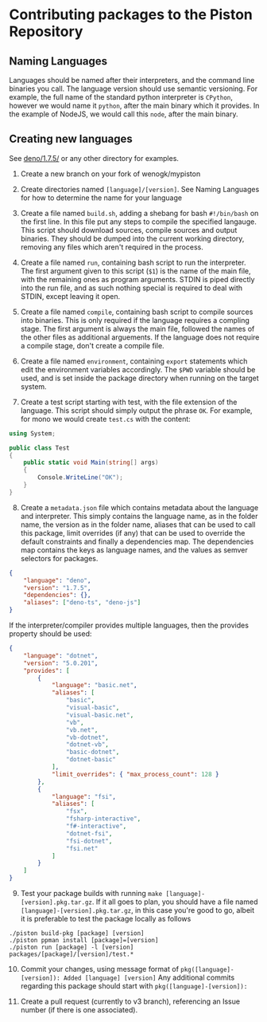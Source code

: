 # Contributing packages to the Piston Repository

## Naming Languages

Languages should be named after their interpreters, and the command line binaries you call. The language version should use semantic versioning.
For example, the full name of the standard python interpreter is `CPython`, however we would name it `python`, after the main binary which it provides.
In the example of NodeJS, we would call this `node`, after the main binary.

## Creating new languages

See [deno/1.7.5/](deno/1.7.5/) or any other directory for examples.

1. Create a new branch on your fork of wenogk/mypiston

2. Create directories named `[language]/[version]`. See Naming Languages for how to determine the name for your language

3. Create a file named `build.sh`, adding a shebang for bash `#!/bin/bash` on the first line.
In this file put any steps to compile the specified langauge.
This script should download sources, compile sources and output binaries. They should be dumped into the current working directory, removing any files which aren't required in the process.

4. Create a file named `run`, containing bash script to run the interpreter.
The first argument given to this script (`$1`) is the name of the main file, with the remaining ones as program arguments.
STDIN is piped directly into the run file, and as such nothing special is required to deal with STDIN, except leaving it open.

5. Create a file named `compile`, containing bash script to compile sources into binaries. This is only required if the language requires a compling stage.
The first argument is always the main file, followed the names of the other files as additional arguements. If the language does not require a compile stage, don't create a compile file.

6. Create a file named `environment`, containing `export` statements which edit the environment variables accordingly. The `$PWD` variable should be used, and is set inside the package directory when running on the target system.

7. Create a test script starting with test, with the file extension of the language. This script should simply output the phrase `OK`. For example, for mono we would create `test.cs` with the content:
```cs
using System;

public class Test
{
    public static void Main(string[] args)
    {
        Console.WriteLine("OK");
    }
}
```

8. Create a `metadata.json` file which contains metadata about the language and interpreter. This simply contains the language name, as in the folder name, the version as in the folder name, aliases that can be used to call this package, limit overrides (if any) that can be used to override the default constraints and finally a dependencies map.
The dependencies map contains the keys as language names, and the values as semver selectors for packages.
```json
{
    "language": "deno",
    "version": "1.7.5",
    "dependencies": {},
    "aliases": ["deno-ts", "deno-js"]
}
```
If the interpreter/compiler provides multiple languages, then the provides property should be used:
```json
{
    "language": "dotnet",
    "version": "5.0.201",
    "provides": [
        {
            "language": "basic.net",
            "aliases": [
                "basic",
                "visual-basic",
                "visual-basic.net",
                "vb",
                "vb.net",
                "vb-dotnet",
                "dotnet-vb",
                "basic-dotnet",
                "dotnet-basic"
            ],
            "limit_overrides": { "max_process_count": 128 }
        },
        {
            "language": "fsi",
            "aliases": [
                "fsx",
                "fsharp-interactive",
                "f#-interactive",
                "dotnet-fsi",
                "fsi-dotnet",
                "fsi.net"
            ]
        }
    ]
}
```

9. Test your package builds with running `make [language]-[version].pkg.tar.gz`.
If it all goes to plan, you should have a file named `[language]-[version].pkg.tar.gz`, in this case you're good to go, albeit it is preferable to test the package locally as follows
```shell
./piston build-pkg [package] [version]
./piston ppman install [package]=[version]
./piston run [package] -l [version] packages/[package]/[version]/test.*
```

10. Commit your changes, using message format of `pkg([language]-[version]): Added [language] [version]`
Any additional commits regarding this package should start with `pkg([language]-[version]): `

11. Create a pull request (currently to v3 branch), referencing an Issue number (if there is one associated).
